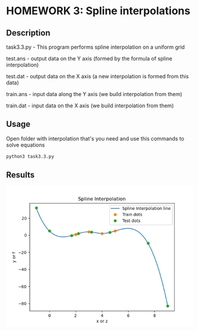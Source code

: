 # HOMEWORK 3: Spline interpolations

## Description

task3.3.py - This program performs spline interpolation on a uniform grid


test.ans - output data on the Y axis (formed by the formula of spline interpolation)

test.dat - output data on the X axis (a new interpolation is formed from this data)

train.ans - input data along the Y axis (we build interpolation from them)

train.dat - input data on the X axis (we build interpolation from them)

## Usage

Open folder with interpolation that's you need and use this commands to solve equations

```bash
python3 task3.3.py
```
## Results
![Result](./results.png "Results")
